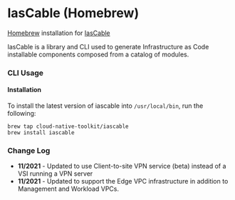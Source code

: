 # IasCable (Homebrew)

[Homebrew](https://brew.sh/) installation for [IasCable](https://github.com/cloud-native-toolkit/iascable)

IasCable is a library and CLI used to generate Infrastructure as Code installable components composed from a catalog of 
modules.

### CLI Usage

#### Installation

To install the latest version of iascable into `/usr/local/bin`, run the following:

```shell
brew tap cloud-native-toolkit/iascable
brew install iascable
```


### Change Log

- **11/2021** - Updated to use Client-to-site VPN service (beta) instead of a VSI running a VPN server
- **11/2021** - Updated to support the Edge VPC infrastructure in addition to Management and Workload VPCs.


